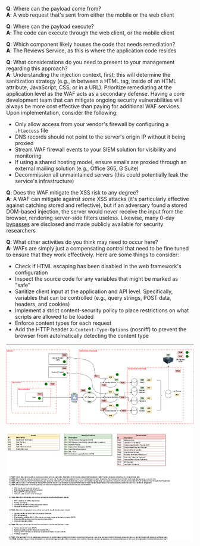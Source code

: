 **Q**: Where can the payload come from?  
**A**: A web request that's sent from either the mobile or the web client

**Q**: Where can the payload execute?  
**A**: The code can execute through the web client, or the mobile client

**Q**: Which component likely houses the code that needs remediation?  
**A**: The Reviews Service, as this is where the application code resides

**Q**: What considerations do you need to present to your management regarding this approach?  
**A**: Understanding the injection context, first; this will determine the sanitization strategy (e.g., in between a HTML tag, inside of an HTML attribute, JavaScript, CSS, or in a URL). Prioritize remediating at the application level as the WAF acts as a secondary defense. Having a core development team that can mitigate ongoing security vulnerabilities will always be more cost effective than paying for additional WAF services. Upon implementation, consider the following:

- Only allow access from your vendor's firewall by configuring a `.htaccess` file
- DNS records should not point to the server's origin IP without it being proxied
- Stream WAF firewall events to your SIEM solution for visibility and monitoring
- If using a shared hosting model, ensure emails are proxied through an external mailing solution (e.g., Office 365, G Suite)
- Decommission all unmaintained servers (this could potentially leak the service's infrastructure)

**Q**: Does the WAF mitigate the XSS risk to any degree?  
**A**: A WAF can mitigate against *some* XSS attacks (it's particularly effective against catching stored and reflective), but if an adversary found a stored DOM-based injection, the server would never receive the input from the browser, rendering server-side filters useless. Likewise, many 0-day [bypasses](https://github.com/waf-bypass-maker/waf-community-bypasses/blob/main/payloads.twitter.csv) are disclosed and made publicly available for security researchers 

**Q**: What other activities do you think may need to occur here?  
**A**: WAFs are simply just a compensating control that need to be fine tuned to ensure that they work effectively. Here are some things to consider:

- Check if HTML escaping has been disabled in the web framework's configuration
- Inspect the source code for any variables that might be marked as "safe"
- Sanitize client input at the application and API level. Specifically, variables that can be controlled (e.g., query strings, POST data, headers, and cookies)
- Implement a strict content-security policy to place restrictions on what scripts are allowed to be loaded
- Enforce content types for each request
- Add the HTTP header `X-Content-Type-Options` (nosniff) to prevent the browser from automatically detecting the content type

---

![](./payments.png)


